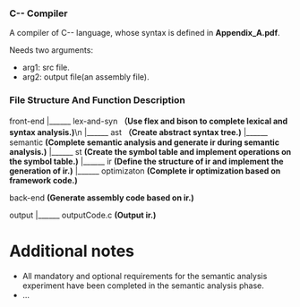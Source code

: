 ### C-- Compiler

A compiler of C-- language, whose syntax is defined in **Appendix_A.pdf**.

Needs two arguments: 

+ arg1: src file.
+ arg2: output file(an assembly file).



### File Structure And Function Description

front-end 
		|\_\_\_\_\_\_ lex-and-syn **（Use flex and bison to complete lexical and syntax analysis.)**\n
		|\_\_\_\_\_\_ ast **（Create abstract syntax tree.)**
		|\_\_\_\_\_\_ semantic **(Complete semantic analysis and generate ir during semantic analysis.)**
		|\_\_\_\_\_\_ st **(Create the symbol table and implement operations on the symbol table.)**
		|\_\_\_\_\_\_ ir **(Define the structure of ir and implement the generation of ir.)**
		|\_\_\_\_\_\_ optimizaton **(Complete ir optimization based on framework code.)**

back-end **(Generate assembly code based on ir.)**

output
		|\_\_\_\_\_\_ outputCode.c **(Output ir.)**



# Additional notes

+ All mandatory and optional requirements for the semantic analysis experiment have been completed in the semantic analysis phase.
+ ...

